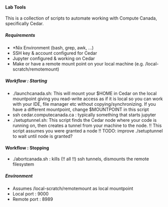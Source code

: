 #### Lab Tools
This is a collection of scripts to automate working with Compute Canada, specifically Cedar. 
##### Requirements
* *Nix Environment (bash, grep, awk, ...)
* SSH key & account configured for Cedar
* Jupyter configured & working on Cedar
* Make or have a remote mount point on your local machine (e.g. /local-scratch/remotemount)
##### Workflow : Starting
* ./launchcanada.sh: This will mount your $HOME in Cedar on the local mountpoint giving you read-write access as if it is local so you can work with your IDE, file manager etc without copying/synchronizing. If you have a different mountpoint, change $MOUNTPOINT in this script
* ssh cedar.computecanada.ca <your task script>: typically something that starts jupyter
* ./setuptunnel.sh: This script finds the Cedar node where your code is running on, then creates a tunnel from your machine to the node. !! This script assumes you were granted a node !! TODO: improve ./setuptunnel to wait until node is granted?
  
#### Workflow : Stopping
* ./abortcanada.sh : kills (!! all !!) ssh tunnels, dismounts the remote filesystem
  
  
##### Environment 
* Assumes /local-scratch/remotemount as local mountpoint 
* Local port : 9000
* Remote port : 8989
